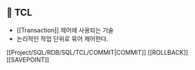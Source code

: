 ## 🌈 TCL
+ [[Transaction]] 제어에 사용되는 기술
+ 논리적인 작업 단위로 묶어 제어한다.

[[Project/SQL/RDB/SQL/TCL/COMMIT|COMMIT]]
[[ROLLBACK]]
[[SAVEPOINT]]
